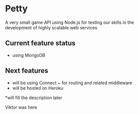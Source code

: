 Petty
======

A very small game API using Node.js
for testing our skills in the development of highly scalable web services

Current feature status
----------------------
- using MongoDB

Next features
-------------
- will be using Connect ~ for routing and related middleware
- will be hosted on Heroku


*will fill the description later

Viktor was here